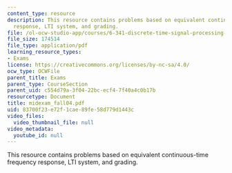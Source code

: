 ```yaml
---
content_type: resource
description: This resource contains problems based on equivalent continuous-time frequency
  response, LTI system, and grading.
file: /ol-ocw-studio-app/courses/6-341-discrete-time-signal-processing-fall-2005/83700f23e72f1cae89fe58d779d1443c_midexam_fall04.pdf
file_size: 174514
file_type: application/pdf
learning_resource_types:
- Exams
license: https://creativecommons.org/licenses/by-nc-sa/4.0/
ocw_type: OCWFile
parent_title: Exams
parent_type: CourseSection
parent_uid: c554d79a-3f04-22bc-ecf4-7f40a4c0b17b
resourcetype: Document
title: midexam_fall04.pdf
uid: 83700f23-e72f-1cae-89fe-58d779d1443c
video_files:
  video_thumbnail_file: null
video_metadata:
  youtube_id: null
---
```

This resource contains problems based on equivalent continuous-time frequency response, LTI system, and grading.